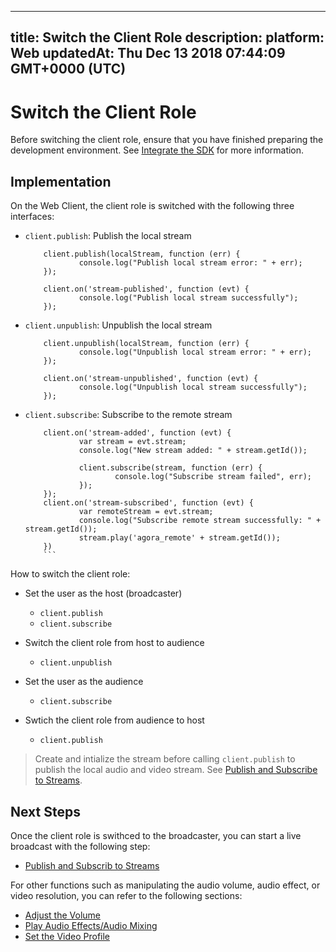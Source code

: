 
---
title: Switch the Client Role
description: 
platform: Web
updatedAt: Thu Dec 13 2018 07:44:09 GMT+0000 (UTC)
---
# Switch the Client Role
Before switching the client role, ensure that you have finished preparing the development environment. See [Integrate the SDK](../../en/Interactive%20Broadcast/web_prepare.md) for more information.

## Implementation
On the Web Client, the client role is switched with the following three interfaces:

- `client.publish`: Publish the local stream

	```
		client.publish(localStream, function (err) {
				console.log("Publish local stream error: " + err);
		});

		client.on('stream-published', function (evt) {
				console.log("Publish local stream successfully");
		});

	```

- `client.unpublish`: Unpublish the local stream

	```
		client.unpublish(localStream, function (err) {
				console.log("Unpublish local stream error: " + err);
		});

		client.on('stream-unpublished', function (evt) {
				console.log("Unpublish local stream successfully");
		});

	```

- `client.subscribe`: Subscribe to the remote stream

	```
		client.on('stream-added', function (evt) {
				var stream = evt.stream;
				console.log("New stream added: " + stream.getId());

				client.subscribe(stream, function (err) {
						console.log("Subscribe stream failed", err);
				});
		});
		client.on('stream-subscribed', function (evt) {
				var remoteStream = evt.stream;
				console.log("Subscribe remote stream successfully: " + stream.getId());
				stream.play('agora_remote' + stream.getId());
		})
		```
	
How to switch the client role:
- Set the user as the host (broadcaster)

  * `client.publish`
  * `client.subscribe`

- Switch the client role from host to audience

  * `client.unpublish`

- Set the user as the audience

  * `client.subscribe`

- Swtich the client role from audience to host

  * `client.publish`

> Create and intialize the stream before calling `client.publish` to publish the local audio and video stream. See [Publish and Subscribe to Streams](../../cn/Interactive%20Broadcast/publish_web_video.md).

## Next Steps

Once the client role is swithced to the broadcaster, you can start a live broadcast with the following step:

- [Publish and Subscrib to Streams](../../en/Interactive%20Broadcast/publish_web_live.md)

For other functions such as manipulating the audio volume, audio effect, or video resolution, you can refer to the following sections:

- [Adjust the Volume](../../en/Interactive%20Broadcast/volume_web.md)
- [Play Audio Effects/Audio Mixing](../../en/Interactive%20Broadcast/effect_mixing_web.md)
- [Set the Video Profile](../../en/Interactive%20Broadcast/videoProfile_web.md)
